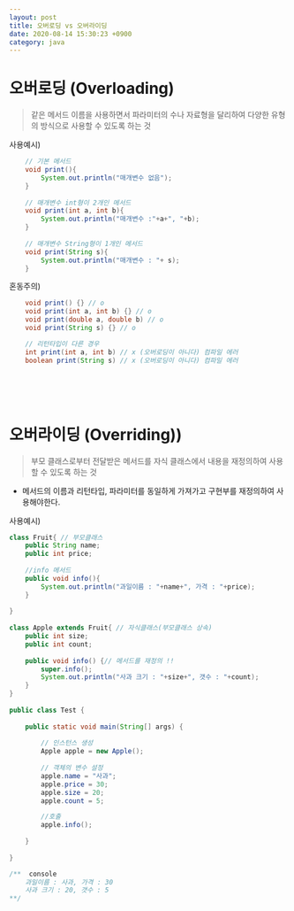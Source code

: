 ```yaml
---
layout: post
title: 오버로딩 vs 오버라이딩
date: 2020-08-14 15:30:23 +0900
category: java
---
```



# 오버로딩 (Overloading)
> 같은 메서드 이름을 사용하면서 파라미터의 수나 자료형을 달리하여 다양한 유형의 방식으로 사용할 수 있도록 하는 것

사용예시)
```java
    // 기본 메서드
    void print(){
        System.out.println("매개변수 없음");
    }
    
    // 매개변수 int형이 2개인 메서드
    void print(int a, int b){
        System.out.println("매개변수 :"+a+", "+b);
    }
    
    // 매개변수 String형이 1개인 메서드
    void print(String s){
        System.out.println("매개변수 : "+ s);
    }
```

혼동주의)
```java
    void print() {} // o
    void print(int a, int b) {} // o
    void print(double a, double b) // o
    void print(String s) {} // o

    // 리턴타입이 다른 경우
    int print(int a, int b) // x (오버로딩이 아니다) 컴파일 에러
    boolean print(String s) // x (오버로딩이 아니다) 컴파일 에러
```

<br/><br/><br/>

# 오버라이딩 (Overriding))
> 부모 클래스로부터 전달받은 메서드를 자식 클래스에서 내용을 재정의하여 사용 할 수 있도록 하는 것
- 메서드의 이름과 리턴타입, 파라미터를 동일하게 가져가고 구현부를 재정의하여 사용해야한다.

사용예시)
```java
class Fruit{ // 부모클래스
    public String name;
    public int price;
    
    //info 메서드
    public void info(){
        System.out.println("과일이름 : "+name+", 가격 : "+price);
    }
    
}
 
class Apple extends Fruit{ // 자식클래스(부모클래스 상속) 
    public int size;
    public int count;
    
    public void info() {// 메서드를 재정의 !!
        super.info();
        System.out.println("사과 크기 : "+size+", 갯수 : "+count);
    }
}
 
public class Test {
 
    public static void main(String[] args) {
        
        // 인스턴스 생성
        Apple apple = new Apple();
        
        // 객체의 변수 설정
        apple.name = "사과";
        apple.price = 30;
        apple.size = 20;
        apple.count = 5;

        //호출
        apple.info();        
        
    }
 
}

```
```java
/**  console
    과일이름 : 사과, 가격 : 30
    사과 크기 : 20, 갯수 : 5 
**/
```